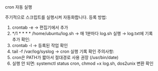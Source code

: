 cron 자동 실행

주기적으로 스크립트를 실행시켜 자동화합니다.
등록 방법:
1. crontab -e → 편집기에서 추가
2. */1 * * * * /home/ubuntu/log.sh
   → 매 1분마다 log.sh 실행 → log.txt에 기록 추가
확인:
3. crontab -l  → 등록된 작업 확인
4. tail -f /var/log/syslog → cron 실행 기록 확인
주의사항:
5. cron은 PATH가 짧아서 절대경로 사용 권장 (/usr/bin/date)
6. 실행 안 되면: systemctl status cron, chmod +x log.sh, dos2unix 변환 확인
